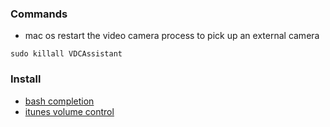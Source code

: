 ### Commands

*  mac os restart the video camera process to pick up an external camera
```
sudo killall VDCAssistant
```
### Install

* [bash completion](https://github.com/bobthecow/git-flow-completion/wiki/Install-Bash-git-completion)
* [itunes volume control](https://github.com/alberti42/iTunes-Volume-Control)
